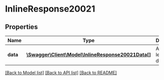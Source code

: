 # InlineResponse20021

## Properties
Name | Type | Description | Notes
------------ | ------------- | ------------- | -------------
**data** | [**\Swagger\Client\Model\InlineResponse20021Data[]**](InlineResponse20021Data.md) | A list of lead documents | [optional] 

[[Back to Model list]](../README.md#documentation-for-models) [[Back to API list]](../README.md#documentation-for-api-endpoints) [[Back to README]](../README.md)

